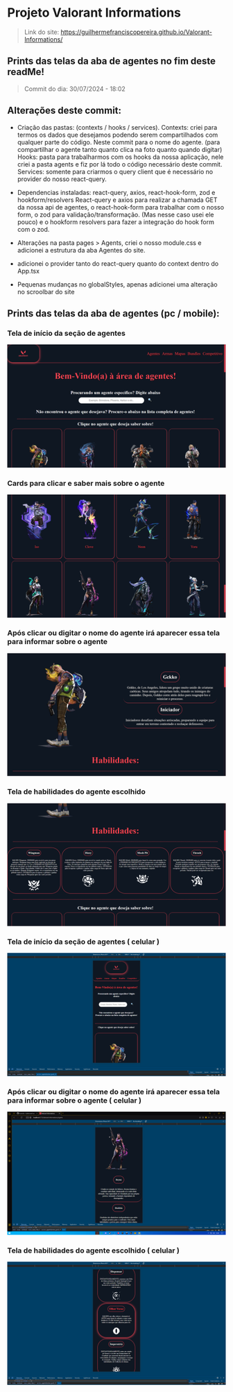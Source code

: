 # Projeto Valorant Informations

> Link do site: https://guilhermefranciscopereira.github.io/Valorant-Informations/

## Prints das telas da aba de agentes no fim deste readMe!

> Commit do dia: 30/07/2024 - 18:02

## Alterações deste commit: 
- Criação das pastas: (contexts / hooks / services).
Contexts: criei para termos os dados que desejamos podendo serem compartilhados com qualquer parte do código. Neste commit para o nome do agente. (para compartilhar o agente tanto quanto clica na foto quanto quando digitar)
Hooks: pasta para trabalharmos com os hooks da nossa aplicação, nele criei a pasta agents e fiz por lá todo o código necessário deste commit.
Services: somente para criarmos o query client que é necessário no provider do nosso react-query.

- Dependencias instaladas: react-query, axios, react-hook-form, zod e hookform/resolvers 
React-query e axios para realizar a chamada GET da nossa api de agentes, o react-hook-form para trabalhar com o nosso form, o zod para validação/transformação. (Mas nesse caso usei ele pouco) e o hookform resolvers para fazer a integração do hook form com o zod.

- Alterações na pasta pages > Agents, criei o nosso module.css e adicionei a estrutura da aba Agentes do site. 

- adicionei o provider tanto do react-query quanto do context dentro do App.tsx

- Pequenas mudanças no globalStyles, apenas adicionei uma alteração no scroolbar do site

## Prints das telas da aba de agentes (pc / mobile):

### Tela de início da seção de agentes
![Foto da seção de Agentes - Primeira versão (PC - Home Page)](./src/assets/agentPage%20-firstVersion%20-%20(pc%20-%20homePage).png)
### Cards para clicar e saber mais sobre o agente
![Foto da seção de Agentes - Primeira versão (PC - All agents cards)](./src/assets/agentPage%20-firstVersion%20-%20(pc%20-%20all%20agents).png)
### Após clicar ou digitar o nome do agente irá aparecer essa tela para informar sobre o agente
![Foto da seção de Agentes - Primeira versão (PC - Agent choosed)](./src/assets/agentPage%20-firstVersion%20-%20(pc%20-%20agent%20choosed).png)
### Tela de habilidades do agente escolhido
![Foto da seção de Agentes - Primeira versão (PC  -Agent choosed abilities)](./src/assets/agentPage%20-firstVersion%20-%20(pc%20-%20agent%20choosed%20abilities).png)
### Tela de início da seção de agentes ( celular )
![Foto da seção de Agentes - Primeira versão (Mobile - Home Page)](./src/assets/agentPage%20-firstVersion%20-%20(mobile%20-%20homePage).png)
### Após clicar ou digitar o nome do agente irá aparecer essa tela para informar sobre o agente ( celular )
![Foto da seção de Agentes - Primeira versão (Mobile - Agent Choosed)](./src/assets/agentPage%20-firstVersion%20-%20(mobile%20-%20agent%20choosed).png)
### Tela de habilidades do agente escolhido ( celular )
![Foto da seção de Agentes - Primeira versão (Mobile - Agent Choosed abilities)](./src/assets/agentPage%20-firstVersion%20-%20(mobile%20-%20agent%20choosed%20abilities).png)